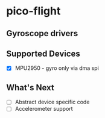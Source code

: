 # pico-flight

## Gyroscope drivers

## Supported Devices
- [x] MPU2950 - gyro only via dma spi 

## What's Next
- [ ] Abstract device specific code 
- [ ] Accelerometer support
